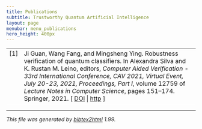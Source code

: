 ```yaml
---
title: Publications
subtitle: Trustworthy Quantum Artificial Intelligence
layout: page
menubar: menu_publications
hero_height: 400px
---
```


<style>
    table tr {
        border-bottom: 2px solid #fff;
    }
</style>


<!-- This document was automatically generated with bibtex2html 1.99
     (see http://www.lri.fr/~filliatr/bibtex2html/),
     with the following command:
     bibtex2html -nodoc -nobibsource -html-entities -d -r tqai.bib  -->


<table>

<tr valign="top">
<td align="right" class="bibtexnumber">
[<a name="DBLP:conf/cav/GuanFY21">1</a>]
</td>
<td class="bibtexitem">
Ji&nbsp;Guan, Wang Fang, and Mingsheng Ying.
 Robustness verification of quantum classifiers.
 In Alexandra Silva and K.&nbsp;Rustan&nbsp;M. Leino, editors, <em>Computer
  Aided Verification - 33rd International Conference, CAV 2021, Virtual
  Event, July 20-23, 2021, Proceedings, Part I</em>, volume 12759 of <em>Lecture
  Notes in Computer Science</em>, pages 151&ndash;174. Springer, 2021.
[&nbsp;<a href="http://dx.doi.org/10.1007/978-3-030-81685-8\_7">DOI</a>&nbsp;| 
<a href="https://doi.org/10.1007/978-3-030-81685-8\_7">http</a>&nbsp;]

</td>
</tr>
</table><hr><p><em>This file was generated by
<a href="http://www.lri.fr/~filliatr/bibtex2html/">bibtex2html</a> 1.99.</em></p>
